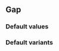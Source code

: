 ## Gap


<!-- <values.gap> -->
### Default values

<!-- </values.gap> -->


<!-- <variants.gap> -->
### Default variants

<!-- </variants.gap> -->
